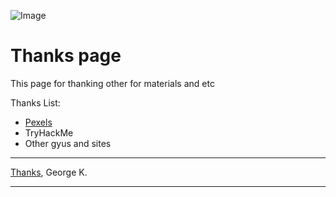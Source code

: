 ![Image](../../files/bg3.png)
# Thanks page

This page for thanking other for materials and etc

Thanks List:
* [Pexels](https://www.pexels.com/)
* TryHackMe
*  Other gyus and sites

---
[Thanks](../../../../horhe_blog/notes/Thanks_page.md),
George K.

---